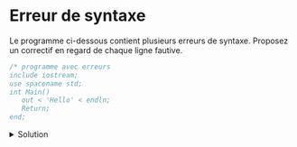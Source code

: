# Erreur de syntaxe
Le programme ci-dessous contient plusieurs erreurs de syntaxe.
Proposez un correctif en regard de chaque ligne fautive.

~~~cpp
/* programme avec erreurs
include iostream;
use spacename std;
int Main()
   out < 'Hello' < endln;
   Return;
end;
~~~

<details>
<summary>Solution</summary>

~~~cpp
// programme sans erreurs
/* programme sans erreurs */
#include <iostream>
using namespace std;
int main() {

   cout << "Hello" << endl;
   // ou
   // cout << "Hello\n";
   
   return 0;
   // ou mieux
   // return EXIT_SUCCESS;
}
~~~
1. un commentaire "/*" doit être fermé
2. manque un # => **#include** ...
3. use => using
4. spacename => namespace
5. Main => main
6. manque l' "}" fermante
7. out => cout
8. 'Hello' => "Hello"
9. Return => return + valeur
10. end n'est pas une instruction
11. manque l' "}" fermante

*Sans doute écrite trop top le matin ;)*
</details>
